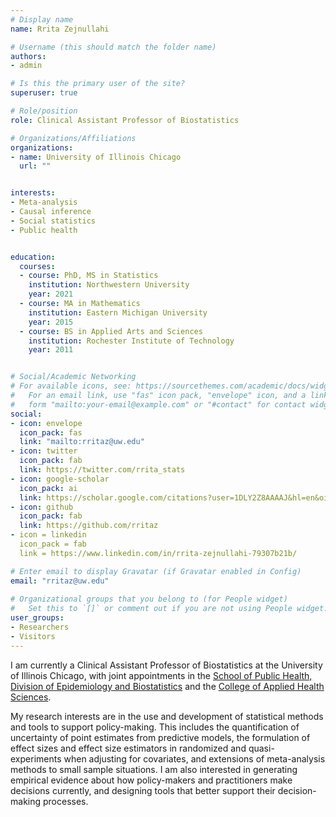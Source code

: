 ```yaml
---
# Display name
name: Rrita Zejnullahi

# Username (this should match the folder name)
authors:
- admin

# Is this the primary user of the site?
superuser: true

# Role/position
role: Clinical Assistant Professor of Biostatistics

# Organizations/Affiliations
organizations:
- name: University of Illinois Chicago
  url: ""


interests:
- Meta-analysis
- Causal inference
- Social statistics
- Public health


education:
  courses:
  - course: PhD, MS in Statistics
    institution: Northwestern University
    year: 2021 
  - course: MA in Mathematics
    institution: Eastern Michigan University
    year: 2015 
  - course: BS in Applied Arts and Sciences
    institution: Rochester Institute of Technology
    year: 2011


# Social/Academic Networking
# For available icons, see: https://sourcethemes.com/academic/docs/widgets/#icons
#   For an email link, use "fas" icon pack, "envelope" icon, and a link in the
#   form "mailto:your-email@example.com" or "#contact" for contact widget.
social:
- icon: envelope
  icon_pack: fas
  link: "mailto:rritaz@uw.edu" 
- icon: twitter
  icon_pack: fab
  link: https://twitter.com/rrita_stats
- icon: google-scholar
  icon_pack: ai
  link: https://scholar.google.com/citations?user=1DLY2Z8AAAAJ&hl=en&oi=ao
- icon: github
  icon_pack: fab
  link: https://github.com/rritaz
- icon = linkedin
  icon_pack = fab
  link = https://www.linkedin.com/in/rrita-zejnullahi-79307b21b/

# Enter email to display Gravatar (if Gravatar enabled in Config)
email: "rritaz@uw.edu"
  
# Organizational groups that you belong to (for People widget)
#   Set this to `[]` or comment out if you are not using People widget.  
user_groups:
- Researchers
- Visitors
---
```


I am currently a Clinical Assistant Professor of Biostatistics at the University of Illinois Chicago, with joint appointments in the [School of Public Health, Division of Epidemiology and Biostatistics](https://publichealth.uic.edu/) and the [College of Applied Health Sciences](https://ahs.uic.edu/). 

My research interests are in the use and development of statistical methods and tools to support policy-making. This includes the quantification of uncertainty of point estimates from predictive models, the formulation of effect sizes and effect size estimators in randomized and quasi-experiments when adjusting for covariates, and extensions of meta-analysis methods to small sample situations. I am also interested in generating empirical evidence about how policy-makers and practitioners make decisions currently, and designing tools that better support their decision-making processes. 




